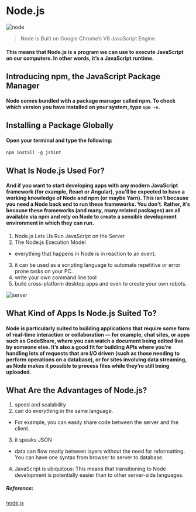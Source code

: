# Node.js
![node](https://www.simform.com/wp-content/uploads/2019/11/Node.JS-Use-Cases-Cover-Image.png)
> Node Is Built on Google Chrome’s V8 JavaScript Engine
#### This means that Node.js is a program we can use to execute JavaScript on our computers. In other words, it’s a JavaScript runtime.

## Introducing npm, the JavaScript Package Manager
#### Node comes bundled with a package manager called npm. To check which version you have installed on your system, type `npm -v`.


## Installing a Package Globally
#### Open your terminal and type the following:
```
npm install -g jshint
```
## What Is Node.js Used For?

#### And if you want to start developing apps with any modern JavaScript framework (for example, React or Angular), you’ll be expected to have a working knowledge of Node and npm (or maybe Yarn). This isn’t because you need a Node back end to run these frameworks. You don’t. Rather, it’s because these frameworks (and many, many related packages) are all available via npm and rely on Node to create a sensible development environment in which they can run.

1. Node.js Lets Us Run JavaScript on the Server
2. The Node.js Execution Model
 - everything that happens in Node is in reaction to an event.
3. it can be used as a scripting language to automate repetitive or error prone tasks on your PC.
4. write your own command line tool
5.  build cross-platform desktop apps and even to create your own robots. 

![server](https://cdn.number8.com/wp-content/uploads/2017/11/Node.js-1030x606.png)

## What Kind of Apps Is Node.js Suited To?
#### Node is particularly suited to building applications that require some form of real-time interaction or collaboration — for example, chat sites, or apps such as CodeShare, where you can watch a document being edited live by someone else. It’s also a good fit for building APIs where you’re handling lots of requests that are I/O driven (such as those needing to perform operations on a database), or for sites involving data streaming, as Node makes it possible to process files while they’re still being uploaded.

## What Are the Advantages of Node.js?
1. speed and scalability
2. can do everything in the same language.
 * For example, you can easily share code between the server and the client.
3. it speaks JSON
 * data can flow neatly between layers without the need for reformatting. You can have one syntax from browser to server to database.
4. JavaScript is ubiquitous: This means that transitioning to Node development is potentially easier than to other server-side languages.


##### Reference:
[node.js](https://www.sitepoint.com/an-introduction-to-node-js/)

